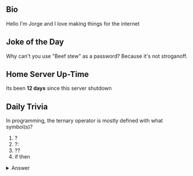 ## Bio

Hello I'm Jorge and I love making things for the internet

## Joke of the Day

Why can't you use "Beef stew" as a password? Because it's not stroganoff.

## Home Server Up-Time

Its been **12 days** since this server shutdown


## Daily Trivia

In programming, the ternary operator is mostly defined with what symbol(s)?
 1. ?
 2. ?:
 3. ??
 4. if then

<details>
  <summary>Answer</summary>
  ?:
</details>
